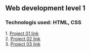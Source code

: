 ## Web development level 1
### Technologis used: HTML, CSS

<html>
  1. <a href="https://66cdf8fe401f1c37b4b7aaa5--amazing-frangipane-adc503.netlify.app/">Project 01 link</a>
  <br>
  2. <a href="https://66cdfaf5310e993599bb9797--eclectic-alfajores-26a678.netlify.app/">Project 02 link</a>
  <br>
  3. <a href="https://66cdfc26aed5373d01ee22b2--peaceful-granita-ce14e2.netlify.app/">Project 03 link</a>
</html>
